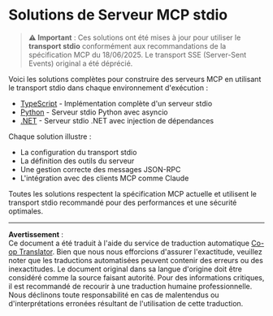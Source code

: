 <!--
CO_OP_TRANSLATOR_METADATA:
{
  "original_hash": "e378b47e0361b7a9b0dab7a0306878c8",
  "translation_date": "2025-08-26T19:58:55+00:00",
  "source_file": "03-GettingStarted/05-stdio-server/solution/README.md",
  "language_code": "fr"
}
-->
# Solutions de Serveur MCP stdio

> **⚠️ Important** : Ces solutions ont été mises à jour pour utiliser le **transport stdio** conformément aux recommandations de la spécification MCP du 18/06/2025. Le transport SSE (Server-Sent Events) original a été déprécié.

Voici les solutions complètes pour construire des serveurs MCP en utilisant le transport stdio dans chaque environnement d'exécution :

- [TypeScript](../../../../../03-GettingStarted/05-stdio-server/solution/typescript) - Implémentation complète d'un serveur stdio
- [Python](../../../../../03-GettingStarted/05-stdio-server/solution/python) - Serveur stdio Python avec asyncio
- [.NET](../../../../../03-GettingStarted/05-stdio-server/solution/dotnet) - Serveur stdio .NET avec injection de dépendances

Chaque solution illustre :
- La configuration du transport stdio
- La définition des outils du serveur
- Une gestion correcte des messages JSON-RPC
- L'intégration avec des clients MCP comme Claude

Toutes les solutions respectent la spécification MCP actuelle et utilisent le transport stdio recommandé pour des performances et une sécurité optimales.

---

**Avertissement** :  
Ce document a été traduit à l'aide du service de traduction automatique [Co-op Translator](https://github.com/Azure/co-op-translator). Bien que nous nous efforcions d'assurer l'exactitude, veuillez noter que les traductions automatisées peuvent contenir des erreurs ou des inexactitudes. Le document original dans sa langue d'origine doit être considéré comme la source faisant autorité. Pour des informations critiques, il est recommandé de recourir à une traduction humaine professionnelle. Nous déclinons toute responsabilité en cas de malentendus ou d'interprétations erronées résultant de l'utilisation de cette traduction.